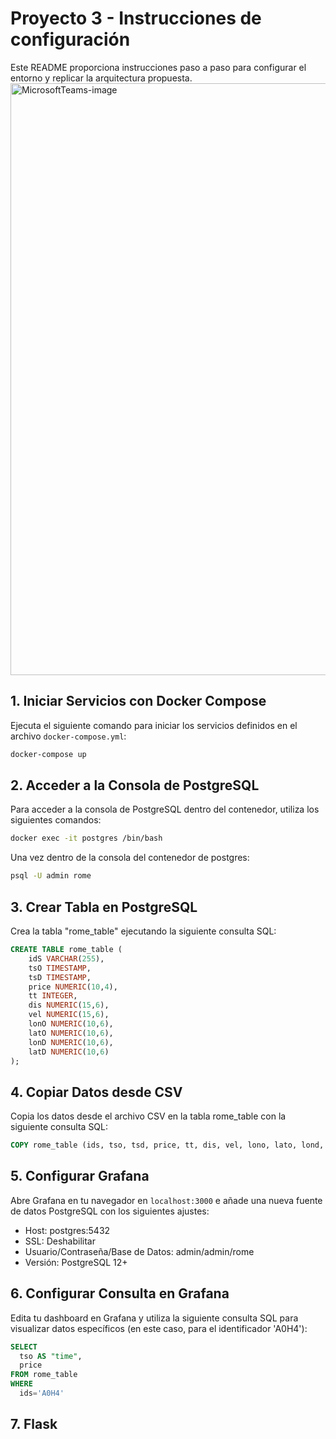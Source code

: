 # Proyecto 3 - Instrucciones de configuración

Este README proporciona instrucciones paso a paso para configurar el entorno y replicar la arquitectura propuesta.
<img width="947" alt="MicrosoftTeams-image" src="https://github.com/fedecaslo/proyecto3/assets/72439774/394f5add-645a-4b3e-a62a-54bc1fbe3257">


## 1. Iniciar Servicios con Docker Compose
Ejecuta el siguiente comando para iniciar los servicios definidos en el archivo `docker-compose.yml`:

```bash
docker-compose up
```

## 2. Acceder a la Consola de PostgreSQL
Para acceder a la consola de PostgreSQL dentro del contenedor, utiliza los siguientes comandos:

```bash
docker exec -it postgres /bin/bash
```
Una vez dentro de la consola del contenedor de postgres:
```bash
psql -U admin rome
```

## 3. Crear Tabla en PostgreSQL
Crea la tabla "rome_table" ejecutando la siguiente consulta SQL:

```sql
CREATE TABLE rome_table (
    idS VARCHAR(255),
    tsO TIMESTAMP,
    tsD TIMESTAMP,
    price NUMERIC(10,4),
    tt INTEGER,
    dis NUMERIC(15,6),
    vel NUMERIC(15,6),
    lonO NUMERIC(10,6),
    latO NUMERIC(10,6),
    lonD NUMERIC(10,6),
    latD NUMERIC(10,6)
);
```
## 4. Copiar Datos desde CSV
Copia los datos desde el archivo CSV en la tabla rome_table con la siguiente consulta SQL:

```sql
COPY rome_table (ids, tso, tsd, price, tt, dis, vel, lono, lato, lond, latd) FROM '/docker-entrypoint-initdb.d/rome_u_journeys.csv' DELIMITER ',' CSV HEADER;
```
## 5. Configurar Grafana
Abre Grafana en tu navegador en `localhost:3000` e añade una nueva fuente de datos PostgreSQL con los siguientes ajustes:

* Host: postgres:5432
* SSL: Deshabilitar
* Usuario/Contraseña/Base de Datos: admin/admin/rome
* Versión: PostgreSQL 12+

## 6. Configurar Consulta en Grafana
Edita tu dashboard en Grafana y utiliza la siguiente consulta SQL para visualizar datos específicos (en este caso, para el identificador 'A0H4'):
```sql
SELECT
  tso AS "time",
  price
FROM rome_table
WHERE
  ids='A0H4'
```
## 7. Flask
